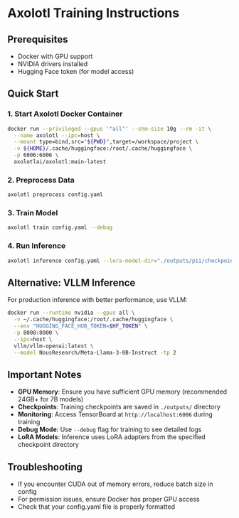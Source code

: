 # Axolotl Training Instructions

## Prerequisites
- Docker with GPU support
- NVIDIA drivers installed
- Hugging Face token (for model access)

## Quick Start

### 1. Start Axolotl Docker Container
```bash
docker run --privileged --gpus '"all"' --shm-size 10g --rm -it \
  --name axolotl --ipc=host \
  --mount type=bind,src="${PWD}",target=/workspace/project \
  -v ${HOME}/.cache/huggingface:/root/.cache/huggingface \
  -p 6006:6006 \
  axolotlai/axolotl:main-latest
```

### 2. Preprocess Data
```bash
axolotl preprocess config.yaml
```

### 3. Train Model
```bash
axolotl train config.yaml --debug
```

### 4. Run Inference
```bash
axolotl inference config.yaml --lora-model-dir="./outputs/pii/checkpoint-119"
```

## Alternative: VLLM Inference

For production inference with better performance, use VLLM:

```bash
docker run --runtime nvidia --gpus all \
  -v ~/.cache/huggingface:/root/.cache/huggingface \
  --env "HUGGING_FACE_HUB_TOKEN=$HF_TOKEN" \
  -p 8000:8000 \
  --ipc=host \
  vllm/vllm-openai:latest \
  --model NousResearch/Meta-Llama-3-8B-Instruct -tp 2
```

## Important Notes

- **GPU Memory**: Ensure you have sufficient GPU memory (recommended 24GB+ for 7B models)
- **Checkpoints**: Training checkpoints are saved in `./outputs/` directory
- **Monitoring**: Access TensorBoard at `http://localhost:6006` during training
- **Debug Mode**: Use `--debug` flag for training to see detailed logs
- **LoRA Models**: Inference uses LoRA adapters from the specified checkpoint directory

## Troubleshooting

- If you encounter CUDA out of memory errors, reduce batch size in config
- For permission issues, ensure Docker has proper GPU access
- Check that your config.yaml file is properly formatted
